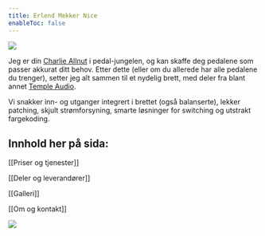 ```yaml
---
title: Erlend Mekker Nice
enableToc: false
---
```


![](https://kagi.com/proxy/giphy.gif?c=tZl8lX5nYA-SXtLOSzNn-o0gLJv4XLHZSJg_ug-ACjEvQMkPanH_NukOdso7MR_8rCQdvVxK-SJjCG3eYZs_A7Khq_0PoDQ1K2CI2O1-65s=)

Jeg er din [Charlie Allnut](<https://en.wikipedia.org/wiki/The_African_Queen_(film)>) i pedal-jungelen, og kan skaffe deg pedalene som passer akkurat ditt behov. Etter dette (eller om du allerede har alle pedalene du trenger), setter jeg alt sammen til et nydelig brett, med deler fra blant annet [Temple Audio](https://www.templeaudio.com).

Vi snakker inn- og utganger integrert i brettet (også balanserte), lekker patching, skjult strømforsyning, smarte løsninger for switching og utstrakt fargekoding.

## Innhold her på sida:

[[Priser og tjenester]]

[[Deler og leverandører]]

[[Galleri]]

[[Om og kontakt]]

![](https://i.snap.as/nYQZrO6i.jpeg)
